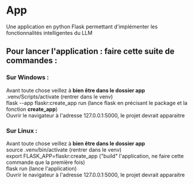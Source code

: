 # App
Une application en python Flask permettant d'implémenter les fonctionnalités intelligentes du LLM


## Pour lancer l'application : faire cette suite de commandes : 
### Sur Windows :
Avant toute chose veillez à **bien être dans le dossier __app__** <br>
.venv/Scripts/activate (rentrer dans le venv) <br>
flask --app flaskr:create_app run (lance flask en précisant le package et la fonction **create_app**) <br>
Ouvrir le navigateur à l'adresse 127.0.0.1:5000, le projet devrait apparaitre <br>


### Sur Linux : 
Avant toute chose veillez à **bien être dans le dossier __app__** <br>
source .venv/bin/activate (rentrer dans le venv) <br>
export FLASK_APP=flaskr:create_app ("build" l'application, ne faire cette commande que la première fois) <br>
flask run (lance l'application) <br>
Ouvrir le navigateur à l'adresse 127.0.0.1:5000, le projet devrait apparaitre <br>
